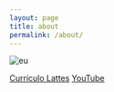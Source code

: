 ```yaml
---
layout: page
title: about
permalink: /about/
---
```

![eu](https://lh3.googleusercontent.com/x5GM1DniZATDrMQIkOUCmBgNHx2-aHYdDpME9yv6gvscJ-2MPkd0ZKDtMDOsUYoGrPDJ_hGWNw=w1440-h900-no)

[Currículo Lattes](http://lattes.cnpq.br/9422218269055551)
[YouTube](http://www.youtube.com/channel/UCAmr1kTRw7a4Ppxv6BX0dOQ)
